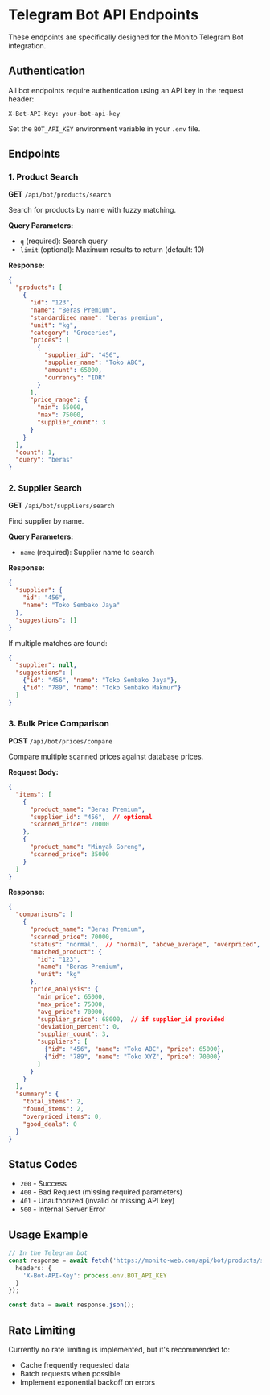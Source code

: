 # Telegram Bot API Endpoints

These endpoints are specifically designed for the Monito Telegram Bot integration.

## Authentication

All bot endpoints require authentication using an API key in the request header:

```
X-Bot-API-Key: your-bot-api-key
```

Set the `BOT_API_KEY` environment variable in your `.env` file.

## Endpoints

### 1. Product Search

**GET** `/api/bot/products/search`

Search for products by name with fuzzy matching.

**Query Parameters:**
- `q` (required): Search query
- `limit` (optional): Maximum results to return (default: 10)

**Response:**
```json
{
  "products": [
    {
      "id": "123",
      "name": "Beras Premium",
      "standardized_name": "beras premium",
      "unit": "kg",
      "category": "Groceries",
      "prices": [
        {
          "supplier_id": "456",
          "supplier_name": "Toko ABC",
          "amount": 65000,
          "currency": "IDR"
        }
      ],
      "price_range": {
        "min": 65000,
        "max": 75000,
        "supplier_count": 3
      }
    }
  ],
  "count": 1,
  "query": "beras"
}
```

### 2. Supplier Search

**GET** `/api/bot/suppliers/search`

Find supplier by name.

**Query Parameters:**
- `name` (required): Supplier name to search

**Response:**
```json
{
  "supplier": {
    "id": "456",
    "name": "Toko Sembako Jaya"
  },
  "suggestions": []
}
```

If multiple matches are found:
```json
{
  "supplier": null,
  "suggestions": [
    {"id": "456", "name": "Toko Sembako Jaya"},
    {"id": "789", "name": "Toko Sembako Makmur"}
  ]
}
```

### 3. Bulk Price Comparison

**POST** `/api/bot/prices/compare`

Compare multiple scanned prices against database prices.

**Request Body:**
```json
{
  "items": [
    {
      "product_name": "Beras Premium",
      "supplier_id": "456",  // optional
      "scanned_price": 70000
    },
    {
      "product_name": "Minyak Goreng",
      "scanned_price": 35000
    }
  ]
}
```

**Response:**
```json
{
  "comparisons": [
    {
      "product_name": "Beras Premium",
      "scanned_price": 70000,
      "status": "normal",  // "normal", "above_average", "overpriced", "below_average", "suspiciously_low", "not_found"
      "matched_product": {
        "id": "123",
        "name": "Beras Premium",
        "unit": "kg"
      },
      "price_analysis": {
        "min_price": 65000,
        "max_price": 75000,
        "avg_price": 70000,
        "supplier_price": 68000,  // if supplier_id provided
        "deviation_percent": 0,
        "supplier_count": 3,
        "suppliers": [
          {"id": "456", "name": "Toko ABC", "price": 65000},
          {"id": "789", "name": "Toko XYZ", "price": 70000}
        ]
      }
    }
  ],
  "summary": {
    "total_items": 2,
    "found_items": 2,
    "overpriced_items": 0,
    "good_deals": 0
  }
}
```

## Status Codes

- `200` - Success
- `400` - Bad Request (missing required parameters)
- `401` - Unauthorized (invalid or missing API key)
- `500` - Internal Server Error

## Usage Example

```typescript
// In the Telegram bot
const response = await fetch('https://monito-web.com/api/bot/products/search?q=beras', {
  headers: {
    'X-Bot-API-Key': process.env.BOT_API_KEY
  }
});

const data = await response.json();
```

## Rate Limiting

Currently no rate limiting is implemented, but it's recommended to:
- Cache frequently requested data
- Batch requests when possible
- Implement exponential backoff on errors